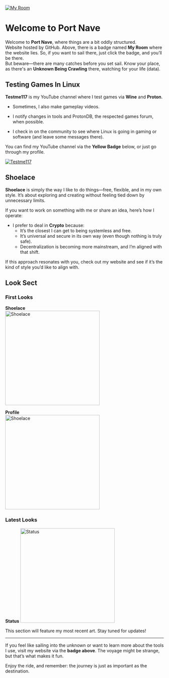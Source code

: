 [![My Room](https://img.shields.io/badge/My%20Room-%23FF0000.svg?style=for-the-badge&logo=https://github.com/KenAkatzuki/KenAkatzuki.github.io/blob/main/logo.png&logoColor=white)](https://KenAkatzuki.github.io)

# Welcome to Port Nave

Welcome to **Port Nave**, where things are a bit oddly structured.  
Website hosted by GitHub. Above, there is a badge named **My Room** where the website lies. So, if you want to sail there, just click the badge, and you’ll be there.  
But beware—there are many catches before you set sail. Know your place, as there's an **Unknown Being Crawling** there, watching for your life (data).

## Testing Games In Linux

**Testme117** is my YouTube channel where I test games via **Wine** and **Proton**.  

- Sometimes, I also make gameplay videos.  

- I notify changes in tools and ProtonDB, the respected games forum, when possible.  

- I check in on the community to see where Linux is going in gaming or software (and leave some messages there).

You can find my YouTube channel via the **Yellow Badge** below, or just go through my profile.

[![Testme117](https://img.shields.io/badge/Testme117-%23FFCC00.svg?style=for-the-badge&logo=youtube&logoColor=white)](https://youtube.com/@larchboy?feature=shared)

## Shoelace

**Shoelace** is simply the way I like to do things—free, flexible, and in my own style. It’s about exploring and creating without feeling tied down by unnecessary limits.

If you want to work on something with me or share an idea, here’s how I operate:

- I prefer to deal in **Crypto** because:
  - It’s the closest I can get to being systemless and free.
  - It’s universal and secure in its own way (even though nothing is truly safe).
  - Decentralization is becoming more mainstream, and I’m aligned with that shift.

If this approach resonates with you, check out my website and see if it’s the kind of style you’d like to align with.

## Look Sect
### First Looks
**Shoelace**  
<img src="https://github.com/KenAkatzuki/KenAkatzuki.github.io/blob/342048ef9f2778ce559275dc5e800df4a2cbb1d9/Basket/Profile.png" alt="Shoelace" width="300" />

**Profile**  
<img src="https://github.com/KenAkatzuki/KenAkatzuki.github.io/blob/342048ef9f2778ce559275dc5e800df4a2cbb1d9/Basket/Shoelace.png" alt="Shoelace" width="300" />

### Latest Looks
**Status**
<img src="https://github.com/KenAkatzuki/KenAkatzuki.github.io/blob/main/images/status.png" alt="Status" width="300" />

This section will feature my most recent art. Stay tuned for updates!

---

If you feel like sailing into the unknown or want to learn more about the tools I use, visit my website via the **badge above**. The voyage might be strange, but that’s what makes it fun.

Enjoy the ride, and remember: the journey is just as important as the destination.
